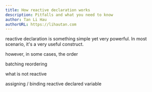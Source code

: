 ```yaml
---
title: How reactive declaration works
description: Pitfalls and what you need to know
author: Tan Li Hau
authorURL: https://lihautan.com
---
```


reactive declaration is something simple yet very powerful. In most scenario, it's a very useful construct.

however, in some cases, 
the order 

batching
reordering

what is not reactive

assigning / binding reactive declared variable



